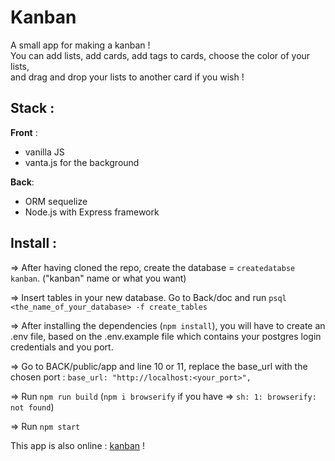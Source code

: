 # Kanban

A small app for making a kanban !  
You can add lists, add cards, add tags to cards, choose the color of your lists,  
and drag and drop your lists to another card if you wish !

## Stack :

**Front** : 
- vanilla JS
- vanta.js for the background

**Back**:
- ORM sequelize
- Node.js with Express framework

## Install :

=> After having cloned the repo, create the database = ```createdatabse kanban```. ("kanban" name or what you want)

=> Insert tables in your new database. Go to Back/doc and run ```psql <the_name_of_your_database> -f create_tables```

=> After installing the dependencies (```npm install```), you will have to create an .env file, based on the .env.example file which contains your postgres login credentials and you port.

=> Go to BACK/public/app and line 10 or 11, replace the base_url with the chosen port  : ```base_url: "http://localhost:<your_port>",```

=> Run ```npm run build``` (```npm i browserify``` if you have => ```sh: 1: browserify: not found```)

=> Run ```npm start```

This app is also online : [kanban](https://apikanban.romainboudet.fr) !
